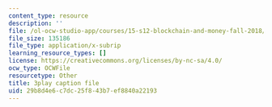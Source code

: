 ```yaml
---
content_type: resource
description: ''
file: /ol-ocw-studio-app/courses/15-s12-blockchain-and-money-fall-2018/29b8d4e6c7dc25f843b7ef8840a22193_ojcOUtUwIe4.srt
file_size: 135186
file_type: application/x-subrip
learning_resource_types: []
license: https://creativecommons.org/licenses/by-nc-sa/4.0/
ocw_type: OCWFile
resourcetype: Other
title: 3play caption file
uid: 29b8d4e6-c7dc-25f8-43b7-ef8840a22193
---
```

